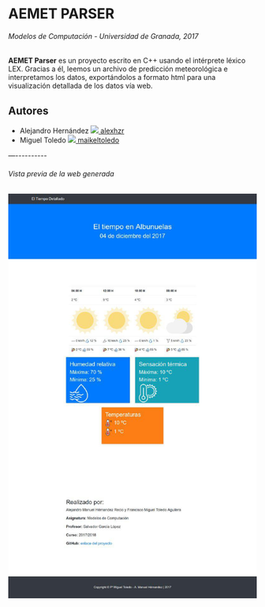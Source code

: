 # AEMET PARSER
###### Modelos de Computación - Universidad de Granada, 2017

**AEMET Parser** es un proyecto escrito en C++ usando el intérprete léxico LEX. Gracias a él, leemos un archivo de predicción meteorológica e interpretamos los datos, exportándolos a formato html para una visualización detallada de los datos vía web.

## Autores
  - Alejandro Hernández <a href="https://github.com/alexhzr"> ![](https://d2bbtvgnhux6eq.cloudfront.net/assets/favicon-github-0332aa660c6548e285079410739397df.png) alexhzr</a>
  - Miguel Toledo <a href="https://github.com/maikeltoledo">![](https://d2bbtvgnhux6eq.cloudfront.net/assets/favicon-github-0332aa660c6548e285079410739397df.png)  maikeltoledo</a>

—----------



###### Vista previa de la web generada
![Vista previa de la web generada](https://raw.githubusercontent.com/alexhzr/AEMET_Parser/3b80452497c2d3bf4bcf4e4bb5c686b2bfee9497/html/vendor/bootstrap/css/photo_2017-12-12_17-09-14.jpg)
